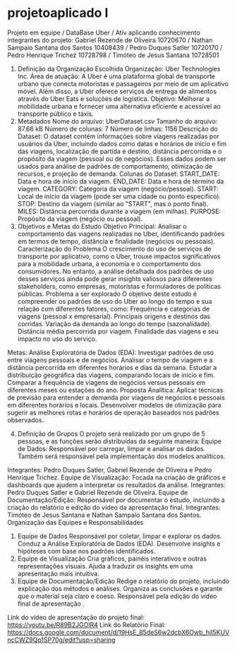 # projetoaplicado I
Projeto em equipe / DataBase Uber / Ativ aplicando conhecimento 
integrantes do projeto: Gabriel Rezende de Oliveira 10720670 / Nathan Sampaio Santana dos Santos  10408439 / Pedro Duques Satler 10720170 / Pedro Henrique Trichez 10728798 / Timóteo de Jesus Santana 10728501


1. Definição da Organização Escolhida
Organização: Uber Technologies Inc.
Área de atuação: A Uber é uma plataforma global de transporte urbano que conecta motoristas e passageiros por meio de um aplicativo móvel. Além disso, a Uber oferece serviços de entrega de alimentos através do Uber Eats e soluções de logística.
Objetivo: Melhorar a mobilidade urbana e fornecer uma alternativa eficiente e acessível ao transporte público e táxis.
2. Metadados
Nome do arquivo: UberDataset.csv
Tamanho do arquivo: 87.66 kB
Número de colunas: 7
Número de linhas: 1156
Descrição do Dataset: O dataset contém informações sobre viagens realizadas por usuários da Uber, incluindo dados como datas e horários de início e fim das viagens, localização de partida e destino, distância percorrida e o propósito da viagem (pessoal ou de negócios). Esses dados podem ser usados para análise de padrões de comportamento, otimização de recursos, e projeção de demanda.
Colunas do Dataset:
START_DATE: Data e hora de início da viagem.
END_DATE: Data e hora de término da viagem.
CATEGORY: Categoria da viagem (negócio/pessoal).
START: Local de início da viagem (pode ser uma cidade ou ponto específico).
STOP: Destino da viagem (similar ao "START", mas o ponto final).
MILES: Distância percorrida durante a viagem (em milhas).
PURPOSE: Propósito da viagem (negócio ou pessoal).
3. Objetivos e Metas do Estudo
Objetivo Principal: Analisar o comportamento das viagens realizadas no Uber, identificando padrões em termos de tempo, distância e finalidade (negócios ou pessoais).
Caracterização do Problema
O crescimento do uso de serviços de transporte por aplicativo, como o Uber, trouxe impactos significativos para a mobilidade urbana, a economia e o comportamento dos consumidores. No entanto, a análise detalhada dos padrões de uso desses serviços ainda pode gerar insights valiosos para diferentes stakeholders, como empresas, motoristas e formuladores de políticas públicas.
Problema a ser explorado
O objetivo deste estudo é compreender os padrões de uso do Uber ao longo do tempo e sua relação com diferentes fatores, como:
Frequência e categorias de viagens (pessoal x empresarial).
Principais origens e destinos das corridas.
Variação da demanda ao longo do tempo (sazonalidade).
Distância média percorrida por viagem.
Finalidade das viagens e seu impacto no uso do serviço.

Metas:
Análise Exploratória de Dados (EDA):
Investigar padrões de uso entre viagens pessoais e de negócios.
Analisar o tempo de viagem e a distância percorrida em diferentes horários e dias da semana.
Estudar a distribuição geográfica das viagens, comparando locais de início e fim.
Comparar a frequência de viagens de negócios versus pessoais em diferentes meses ou estações do ano.
Proposta Analítica:
Aplicar técnicas de previsão para entender a demanda por viagens de negócios e pessoais em diferentes horários e locais.
Desenvolver modelos de otimização para sugerir as melhores rotas e horários de operação baseados nos padrões observados.

4. Definição de Grupos
O projeto será realizado por um grupo de 5 pessoas, e as funções serão distribuídas da seguinte maneira:
Equipe de Dados: Responsável por carregar, limpar e analisar os dados. Também será responsável pela implementação dos modelos analíticos. 


Integrantes: Pedro Duques Satler, Gabriel Rezende de Oliveira e Pedro Henrique Trichez.
Equipe de Visualização: Focada na criação de gráficos e dashboards que ajudem a interpretar os resultados da análise. 
Integrantes: Pedro Duques Satler e  Gabriel Rezende de Oliveira.
Equipe de Documentação/Edição: Responsável por documentar o estudo, incluindo a criação do relatório e edição do vídeo da apresentação final. 
Integrantes:  Timóteo de Jesus Santana e Nathan Sampaio Santana dos Santos.
Organização das Equipes e Responsabilidades
1. Equipe de Dados
Responsável por coletar, limpar e explorar os dados.
Conduz a Análise Exploratória de Dados (EDA).
Desenvolve insights e hipóteses com base nos padrões identificados.
2. Equipe de Visualização
Cria gráficos, painéis interativos e outras representações visuais.
Ajuda a traduzir os insights em uma apresentação mais intuitiva.
3. Equipe de Documentação/Edição
Redige o relatório do projeto, incluindo explicação dos métodos e análises.
Organiza as conclusões e garante que o material seja claro e coeso.
Responsável pela edição do vídeo final de apresentação .

Link do vídeo de apresentação do projeto final: https://youtu.be/R89B2JGOlR4
Link do Relatório Final: https://docs.google.com/document/d/19HsE_85deS6w2dcbX6Owb_hjI5KUVncCWZ9Qp1SP70g/edit?usp=sharing
